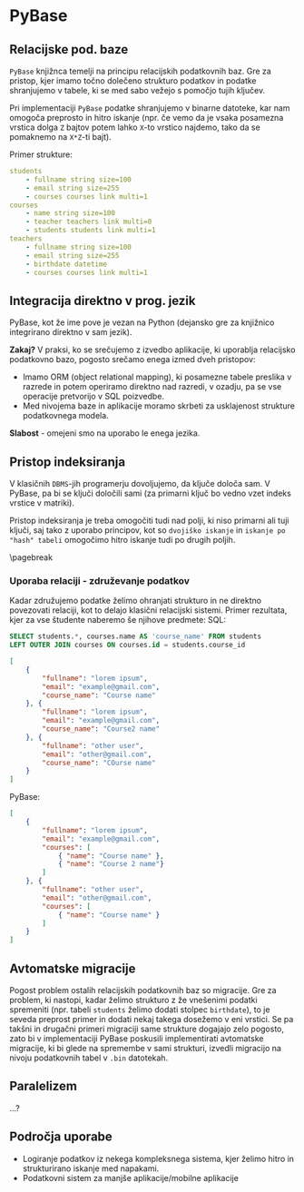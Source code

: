 # PyBase

## Relacijske pod. baze
`PyBase` knjižnca temelji na principu relacijskih podatkovnih baz. Gre za pristop, kjer imamo točno dolečeno strukturo podatkov in podatke shranjujemo v tabele, ki se med sabo vežejo s pomočjo tujih ključev. 

Pri implementaciji `PyBase` podatke shranjujemo v binarne datoteke, kar nam omogoča preprosto in hitro iskanje (npr. če vemo da je vsaka posamezna vrstica dolga `Z` bajtov potem lahko `X`-to vrstico najdemo, tako da se pomaknemo na `X*Z`-ti bajt).

Primer strukture:
```yml
students
    - fullname string size=100
    - email string size=255
    - courses courses link multi=1
courses
    - name string size=100
    - teacher teachers link multi=0
    - students students link multi=1
teachers
    - fullname string size=100
    - email string size=255
    - birthdate datetime
    - courses courses link multi=1
```

## Integracija direktno v prog. jezik

PyBase, kot že ime pove je vezan na Python (dejansko gre za knjižnico integrirano direktno v sam jezik). 

**Zakaj?**
V praksi, ko se srečujemo z izvedbo aplikacije, ki uporablja relacijsko podatkovno bazo, pogosto srečamo enega izmed dveh pristopov:

- Imamo ORM (object relational mapping), ki posamezne tabele preslika v razrede in potem operiramo direktno nad razredi, v ozadju, pa se vse operacije pretvorijo v SQL poizvedbe.
- Med nivojema baze in aplikacije moramo skrbeti za usklajenost strukture podatkovnega modela.

**Slabost** - omejeni smo na uporabo le enega jezika.

## Pristop indeksiranja

V klasičnih `DBMS`-jih programerju dovoljujemo, da ključe določa sam. V PyBase, pa bi se ključi določili sami (za primarni ključ bo vedno vzet indeks vrstice v matriki).

Pristop indeksiranja je treba omogočiti tudi nad polji, ki niso primarni ali tuji ključi, saj tako z uporabo principov, kot so `dvojiško iskanje` in `iskanje po "hash" tabeli` omogočimo hitro iskanje tudi po drugih poljih.

\pagebreak
### Uporaba relaciji - združevanje podatkov

Kadar združujemo podatke želimo ohranjati strukturo in ne direktno povezovati relaciji, kot to delajo klasični relacijski sistemi.
Primer rezultata, kjer za vse študente naberemo še njihove predmete:
SQL:
```SQL
SELECT students.*, courses.name AS 'course_name' FROM students
LEFT OUTER JOIN courses ON courses.id = students.course_id
```
```JSON
[
    {
        "fullname": "lorem ipsum",
        "email": "example@gmail.com",
        "course_name": "Course name"
    }, {
        "fullname": "lorem ipsum",
        "email": "example@gmail.com",
        "course_name": "Course2 name"
    }, {
        "fullname": "other user",
        "email": "other@gmail.com",
        "course_name": "COurse name"
    }
]
```

PyBase:
```JSON
[
    {
        "fullname": "lorem ipsum",
        "email": "example@gmail.com",
        "courses": [
            { "name": "Course name" },
            { "name": "Course 2 name"}
        ]
    }, {
        "fullname": "other user",
        "email": "other@gmail.com",
        "courses": [
            { "name": "Course name" }
        ]
    }
]
```

## Avtomatske migracije
Pogost problem ostalih relacijskih podatkovnih baz so migracije. Gre za problem, ki nastopi, kadar želimo strukturo z že 
vnešenimi podatki spremeniti (npr. tabeli `students` želimo dodati stolpec `birthdate`), to je seveda preprost primer
in dodati nekaj takega dosežemo v eni vrstici. Se pa takšni in drugačni primeri migraciji same strukture dogajajo zelo pogosto, zato bi v
implementaciji PyBase poskusili implementirati avtomatske migracije, ki bi glede na spremembe v sami strukturi, izvedli migracijo na nivoju 
podatkovnih tabel v `.bin` datotekah.

## Paralelizem
...?

## Področja uporabe
- Logiranje podatkov iz nekega kompleksnega sistema, kjer želimo hitro in strukturirano iskanje med napakami. 
- Podatkovni sistem za manjše aplikacije/mobilne aplikacije